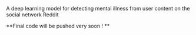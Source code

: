 A deep learning model for detecting mental illness from user content on the social network Reddit <br>

**Final code will be pushed very soon ! **


